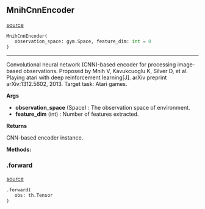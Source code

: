 #


## MnihCnnEncoder
[source](https://github.com/RLE-Foundation/rllte/blob/main/rllte/xploit/encoder/mnih_cnn_encoder.py/#L9)
```python 
MnihCnnEncoder(
   observation_space: gym.Space, feature_dim: int = 0
)
```


---
Convolutional neural network (CNN)-based encoder for processing image-based observations.
Proposed by Mnih V, Kavukcuoglu K, Silver D, et al. Playing atari with
deep reinforcement learning[J]. arXiv preprint arXiv:1312.5602, 2013.
Target task: Atari games.


**Args**

* **observation_space** (Space) : The observation space of environment.
* **feature_dim** (int) : Number of features extracted.


**Returns**

CNN-based encoder instance.


**Methods:**


### .forward
[source](https://github.com/RLE-Foundation/rllte/blob/main/rllte/xploit/encoder/mnih_cnn_encoder.py/#L46)
```python
.forward(
   obs: th.Tensor
)
```

